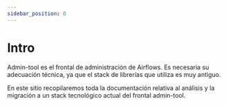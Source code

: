 ```yaml
---
sidebar_position: 0
---
```


# Intro

Admin-tool es el frontal de administración de Airflows. Es necesaria su adecuación técnica, ya que el stack de librerías que utiliza es muy antiguo.

En este sitio recopilaremos toda la documentación relativa al análisis y la migración a un stack tecnológico actual del frontal admin-tool.

